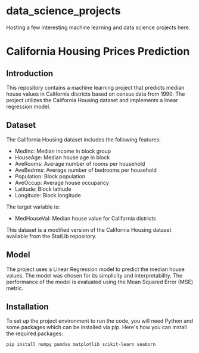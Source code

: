 # data_science_projects
Hosting a few interesting machine learning and data science projects here.

# California Housing Prices Prediction

## Introduction
This repository contains a machine learning project that predicts median house values in California districts based on census data from 1990. The project utilizes the California Housing dataset and implements a linear regression model.

## Dataset
The California Housing dataset includes the following features:
- MedInc: Median income in block group
- HouseAge: Median house age in block
- AveRooms: Average number of rooms per household
- AveBedrms: Average number of bedrooms per household
- Population: Block population
- AveOccup: Average house occupancy
- Latitude: Block latitude
- Longitude: Block longitude

The target variable is:
- MedHouseVal: Median house value for California districts

This dataset is a modified version of the California Housing dataset available from the StatLib repository.

## Model
The project uses a Linear Regression model to predict the median house values. The model was chosen for its simplicity and interpretability. The performance of the model is evaluated using the Mean Squared Error (MSE) metric.

## Installation
To set up the project environment to run the code, you will need Python and some packages which can be installed via pip. Here's how you can install the required packages:

```bash
pip install numpy pandas matplotlib scikit-learn seaborn

